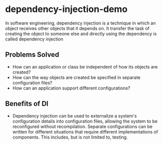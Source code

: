 # dependency-injection-demo
In software engineering, dependency injection is a technique in which an object receives other objects that it depends on. It transfer the task of creating the object to someone else and directly using the dependency is called dependency injection


## Problems Solved
- How can an application or class be independent of how its objects are created?
- How can the way objects are created be specified in separate configuration files?
- How can an application support different configurations?

## Benefits of DI
- Dependency injection can be used to externalize a system's configuration details into configuration files, allowing the system to be reconfigured without recompilation. Separate configurations can be written for different situations that require different implementations of components. This includes, but is not limited to, testing.
